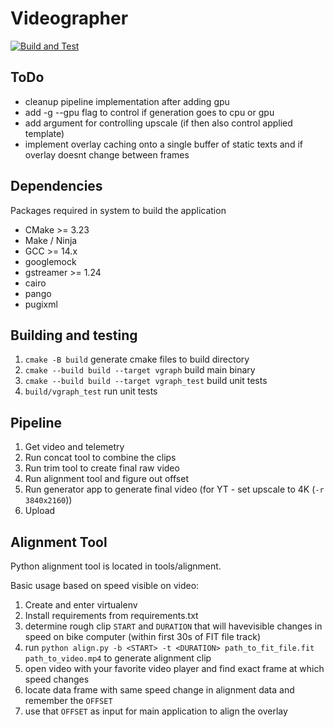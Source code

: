 # Videographer

[![Build and Test](https://github.com/neri14/videographer/actions/workflows/build-and-test.yml/badge.svg)](https://github.com/neri14/videographer/actions/workflows/build-and-test.yml)


## ToDo
- cleanup pipeline implementation after adding gpu
- add -g --gpu flag to control if generation goes to cpu or gpu
- add argument for controlling upscale (if then also control applied template)
- implement overlay caching onto a single buffer of static texts and if overlay doesnt change between frames


## Dependencies

Packages required in system to build the application

- CMake >= 3.23
- Make / Ninja
- GCC >= 14.x
- googlemock
- gstreamer >= 1.24
- cairo
- pango
- pugixml


## Building and testing

1. ```cmake -B build``` generate cmake files to build directory
1. ```cmake --build build --target vgraph``` build main binary
1. ```cmake --build build --target vgraph_test``` build unit tests
1. ```build/vgraph_test``` run unit tests


## Pipeline

1. Get video and telemetry
1. Run concat tool to combine the clips
1. Run trim tool to create final raw video
1. Run alignment tool and figure out offset
1. Run generator app to generate final video (for YT - set upscale to 4K (```-r 3840x2160```))
1. Upload


## Alignment Tool

Python alignment tool is located in tools/alignment.

Basic usage based on speed visible on video:

1. Create and enter virtualenv
1. Install requirements from requirements.txt
1. determine rough clip ```START``` and ```DURATION``` that will havevisible changes in speed on bike computer (within first 30s of FIT file track) 
1. run ```python align.py -b <START> -t <DURATION> path_to_fit_file.fit path_to_video.mp4``` to generate alignment clip
1. open video with your favorite video player and find exact frame at which speed changes
1. locate data frame with same speed change in alignment data and remember the ```OFFSET```
1. use that ```OFFSET``` as input for main application to align the overlay
